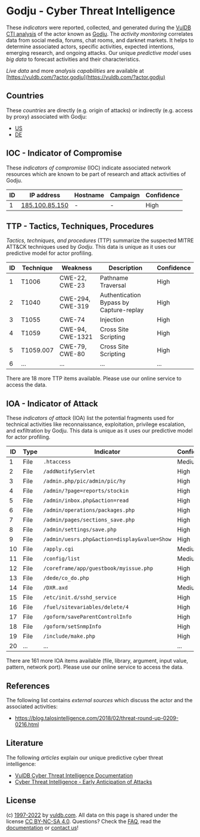 # Godju - Cyber Threat Intelligence

These _indicators_ were reported, collected, and generated during the [VulDB CTI analysis](https://vuldb.com/?kb.cti) of the actor known as [Godju](https://vuldb.com/?actor.godju). The _activity monitoring_ correlates data from social media, forums, chat rooms, and darknet markets. It helps to determine associated actors, specific activities, expected intentions, emerging research, and ongoing attacks. Our unique _predictive model_ uses _big data_ to forecast activities and their characteristics.

_Live data_ and more _analysis capabilities_ are available at [https://vuldb.com/?actor.godju](https://vuldb.com/?actor.godju)

## Countries

These _countries_ are directly (e.g. origin of attacks) or indirectly (e.g. access by proxy) associated with Godju:

* [US](https://vuldb.com/?country.us)
* [DE](https://vuldb.com/?country.de)

## IOC - Indicator of Compromise

These _indicators of compromise_ (IOC) indicate associated network resources which are known to be part of research and attack activities of Godju.

ID | IP address | Hostname | Campaign | Confidence
-- | ---------- | -------- | -------- | ----------
1 | [185.100.85.150](https://vuldb.com/?ip.185.100.85.150) | - | - | High

## TTP - Tactics, Techniques, Procedures

_Tactics, techniques, and procedures_ (TTP) summarize the suspected MITRE ATT&CK techniques used by _Godju_. This data is unique as it uses our predictive model for actor profiling.

ID | Technique | Weakness | Description | Confidence
-- | --------- | -------- | ----------- | ----------
1 | T1006 | CWE-22, CWE-23 | Pathname Traversal | High
2 | T1040 | CWE-294, CWE-319 | Authentication Bypass by Capture-replay | High
3 | T1055 | CWE-74 | Injection | High
4 | T1059 | CWE-94, CWE-1321 | Cross Site Scripting | High
5 | T1059.007 | CWE-79, CWE-80 | Cross Site Scripting | High
6 | ... | ... | ... | ...

There are 18 more TTP items available. Please use our online service to access the data.

## IOA - Indicator of Attack

These _indicators of attack_ (IOA) list the potential fragments used for technical activities like reconnaissance, exploitation, privilege escalation, and exfiltration by Godju. This data is unique as it uses our predictive model for actor profiling.

ID | Type | Indicator | Confidence
-- | ---- | --------- | ----------
1 | File | `.htaccess` | Medium
2 | File | `/addNotifyServlet` | High
3 | File | `/admin.php/pic/admin/pic/hy` | High
4 | File | `/admin/?page=reports/stockin` | High
5 | File | `/admin/inbox.php&action=read` | High
6 | File | `/admin/operations/packages.php` | High
7 | File | `/admin/pages/sections_save.php` | High
8 | File | `/admin/settings/save.php` | High
9 | File | `/admin/uesrs.php&action=display&value=Show` | High
10 | File | `/apply.cgi` | Medium
11 | File | `/config/list` | Medium
12 | File | `/coreframe/app/guestbook/myissue.php` | High
13 | File | `/dede/co_do.php` | High
14 | File | `/DXR.axd` | Medium
15 | File | `/etc/init.d/sshd_service` | High
16 | File | `/fuel/sitevariables/delete/4` | High
17 | File | `/goform/saveParentControlInfo` | High
18 | File | `/goform/setSnmpInfo` | High
19 | File | `/include/make.php` | High
20 | ... | ... | ...

There are 161 more IOA items available (file, library, argument, input value, pattern, network port). Please use our online service to access the data.

## References

The following list contains _external sources_ which discuss the actor and the associated activities:

* https://blog.talosintelligence.com/2018/02/threat-round-up-0209-0216.html

## Literature

The following _articles_ explain our unique predictive cyber threat intelligence:

* [VulDB Cyber Threat Intelligence Documentation](https://vuldb.com/?kb.cti)
* [Cyber Threat Intelligence - Early Anticipation of Attacks](https://www.scip.ch/en/?labs.20201022)

## License

(c) [1997-2022](https://vuldb.com/?kb.changelog) by [vuldb.com](https://vuldb.com/?kb.about). All data on this page is shared under the license [CC BY-NC-SA 4.0](https://creativecommons.org/licenses/by-nc-sa/4.0/). Questions? Check the [FAQ](https://vuldb.com/?kb.faq), read the [documentation](https://vuldb.com/?kb) or [contact us](https://vuldb.com/?contact)!
